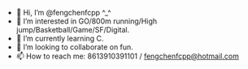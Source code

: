 - 👋 Hi, I’m @fengchenfcpp ^_^
- 👀 I’m interested in GO/800m running/High jump/Basketball/Game/SF/Digital.
- 🌱 I’m currently learning C.
- 💞️ I’m looking to collaborate on fun.
- 📫 How to reach me: 8613910391101 / fengchenfcpp@hotmail.com

<!---
fengchenfcpp/fengchenfcpp is a ✨ special ✨ repository because its `README.md` (this file) appears on your GitHub profile.
You can click the Preview link to take a look at your changes.
--->
